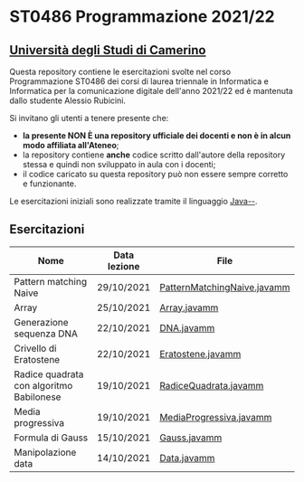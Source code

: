 # ST0486 Programmazione 2021/22
## [Università degli Studi di Camerino](https://www.unicam.it)

Questa repository contiene le esercitazioni svolte nel corso Programmazione ST0486 dei corsi di laurea triennale in Informatica e Informatica
per la comunicazione digitale dell'anno 2021/22 ed è mantenuta dallo studente Alessio Rubicini.

Si invitano gli utenti a tenere presente che:
- **la presente NON È una repository ufficiale dei docenti e non è in alcun modo affiliata all'Ateneo**;
- la repository contiene **anche** codice scritto dall'autore della repository stessa e quindi non sviluppato in aula con i docenti;
- il codice caricato su questa repository può non essere sempre corretto e funzionante.

Le esercitazioni iniziali sono realizzate tramite il linguaggio [Java--](http://www.pilucrescenzi.it/goccedijava/).


## Esercitazioni
| Nome                              		| Data lezione		| File                                                      |
| ----------------------------------------- | ----------------- | --------------------------------------------------------- |
| Pattern matching Naive				    | 29/10/2021        | [PatternMatchingNaive.javamm](src/javamm/PatternMatchingNaive.javamm) |
| Array						 				| 25/10/2021        | [Array.javamm](src/javamm/Array.javamm) |
| Generazione sequenza DNA 					| 22/10/2021        | [DNA.javamm](src/javamm/DNA.javamm) |
| Crivello di Eratostene    				| 22/10/2021        | [Eratostene.javamm](src/javamm/Eratostene.javamm) |
| Radice quadrata con algoritmo Babilonese 	| 19/10/2021        | [RadiceQuadrata.javamm](src/javamm/RadiceQuadrata.javamm) |
| Media progressiva   						| 19/10/2021        | [MediaProgressiva.javamm](src/javamm/MediaProgressiva.javamm) |
| Formula di Gauss   						| 15/10/2021        | [Gauss.javamm](src/javamm/Gauss.javamm)|
| Manipolazione data   						| 14/10/2021        | [Data.javamm](src/javamm/Data.javamm)|
